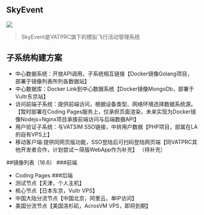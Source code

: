 ## SkyEvent
![](http://7xksvs.com1.z0.glb.clouddn.com/images/skyevent2-preview.png)

> SkyEvent是VATPRC旗下的模拟飞行活动管理系统

## 子系统构建方案

*  中心数据系统：开放API调用，子系统相互链接【Docker镜像Golang项目，部署于镜像列表所列各数据站】
*  中心数据库：Docker Link到中心数据系统【Docker镜像MongoDb，部署于Vultr东京站】
*  访问前端子系统：提供前端访问，根据设备类型、网络环境选择数据系统源。【暂时部署在Coding Pages服务上，仅承担页面渲染，未来实现为Docker镜像Nodejs+Nginx项目承接前端访问与后端数据API】
*  用户验证子系统：与VATSIM SSO链接，中转用户数据【PHP项目，部属在LA的自有VPS上】
*  移动客户端:提供同网页版功能，SSO登陆后可扫码登陆网页端【同VATPRC其他开发者合作，计划尝试一简版WebApp作为补充】
 （待补充）

##镜像列表（16.6）
###前端
  - Coding Pages
 ###后端
  - 测试节点【天津，个人主机】
  - 核心节点【日本东京，Vultr VPS】
  - 中国大陆分流节点【中国北京，阿里云，单IP访问】
  - 美国分流节点【美国洛杉矶，AcrosVM VPS，即将到期】